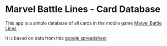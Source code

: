 # Marvel Battle Lines - Card Database

This app is a simple database of all cards in the mobile game [Marvel Battle Lines](https://www.marvelbattlelines.com)

It is based on data from this [google spreadsheet](https://docs.google.com/spreadsheets/d/1ZJy8kUiwvkA6aUTwHExUdns-95lQ_IUZwBwsxWSJno0/edit#gid=0)